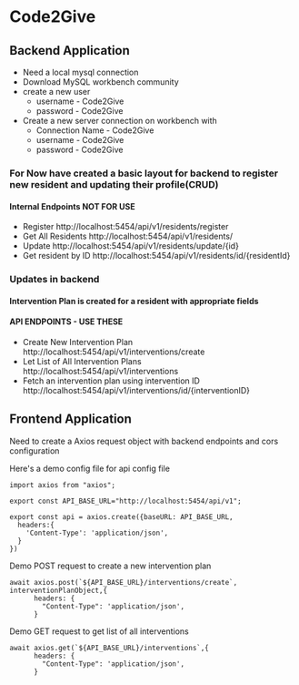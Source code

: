 # Code2Give

## Backend Application

- Need a local mysql connection
- Download MySQL workbench community 
- create a new user 
    * username - Code2Give
    * password - Code2Give
- Create a new server connection on workbench with
    * Connection Name - Code2Give
    * username - Code2Give
    * password - Code2Give


### For Now have created a basic layout for backend to register new resident and updating their profile(CRUD)
#### Internal Endpoints NOT FOR USE
- Register 
http://localhost:5454/api/v1/residents/register
- Get All Residents
http://localhost:5454/api/v1/residents/
- Update 
http://localhost:5454/api/v1/residents/update/{id}
- Get resident by ID
http://localhost:5454/api/v1/residents/id/{residentId}


### Updates in backend
#### Intervention Plan is created for a resident with appropriate fields
#### API ENDPOINTS - USE THESE

- Create New Intervention Plan 
http://localhost:5454/api/v1/interventions/create
- Let List of All Intervention Plans  
http://localhost:5454/api/v1/interventions
- Fetch an intervention plan using intervention ID
http://localhost:5454/api/v1/interventions/id/{interventionID}


## Frontend Application

Need to create a Axios request object with backend endpoints and cors configuration

Here's a demo config file for api config file

```
import axios from "axios";

export const API_BASE_URL="http://localhost:5454/api/v1";

export const api = axios.create({baseURL: API_BASE_URL,
  headers:{
    'Content-Type': 'application/json',
  }
})
```

Demo POST request to create a new intervention plan
```
await axios.post(`${API_BASE_URL}/interventions/create`, interventionPlanObject,{
      headers: {
        "Content-Type": 'application/json',
      }
```

Demo GET request to get list of all interventions
```
await axios.get(`${API_BASE_URL}/interventions`,{
      headers: {
        "Content-Type": 'application/json',
      }
```


